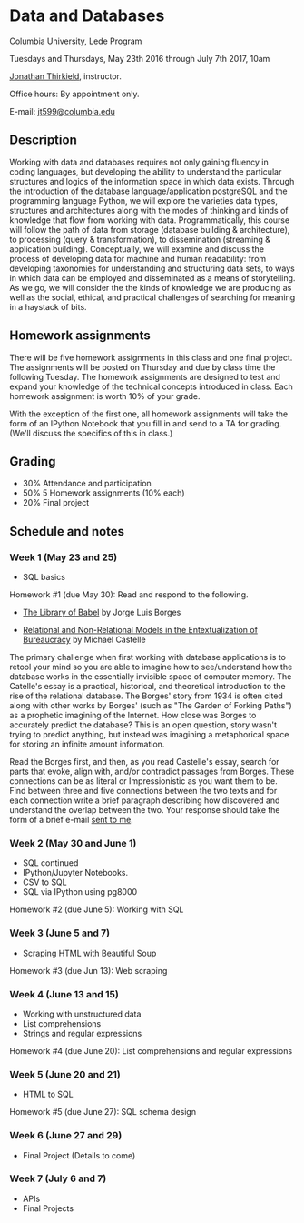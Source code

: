 # Data and Databases

Columbia University, Lede Program

Tuesdays and Thursdays, May 23th 2016 through July 7th 2017, 10am

[Jonathan Thirkield](http://www.floatingmedia.com/), instructor.

Office hours: By appointment only.

E-mail: [jt599@columbia.edu](mailto:jt599@columbia.edu)

## Description

Working with data and databases requires not only gaining fluency in coding languages, but developing the ability to understand the particular structures and logics of the information space in which data exists. Through the introduction of the database language/application postgreSQL and the programming language Python, we will explore the varieties data types, structures and architectures along with the modes of thinking and kinds of knowledge that flow from working with data. Programmatically, this course will follow the path of data from storage (database building & architecture), to processing (query & transformation), to dissemination (streaming & application building). Conceptually, we will examine and discuss the process of developing data for machine and human readability: from developing taxonomies for understanding and structuring data sets, to ways in which data can be employed and disseminated as a means of storytelling. As we go, we will consider the the kinds of knowledge we are producing as well as the social, ethical, and practical challenges of searching for meaning in a haystack of bits. 


## Homework assignments

There will be five homework assignments in this class and one final project. 
The assignments will be posted on Thursday and due by class time the following Tuesday. The homework
assignments are designed to test and expand your knowledge of the technical
concepts introduced in class. Each homework assignment is worth 10% of your grade.

With the exception of the first one, all homework assignments will take the form of
an IPython Notebook that you fill in and send to a TA for grading. (We'll
discuss the specifics of this in class.)

## Grading

- 30% Attendance and participation
- 50% 5 Homework assignments (10% each)
- 20% Final project

## Schedule and notes

### Week 1 (May 23 and 25)

* SQL basics

Homework #1 (due May 30): Read and respond to the following.

* [The Library of Babel](https://libraryofbabel.info/Borges/libraryofbabel.pdf)
  by Jorge Luis Borges

* [Relational and Non-Relational Models in the Entextualization of Bureaucracy](http://computationalculture.net/article/relational-and-non-relational-models-in-the-entextualization-of-bureaucracy)
  by Michael Castelle

The primary challenge when first working with database applications is to retool your mind so you are able to imagine how to see/understand how the database works in the essentially invisible space of computer memory. The Catelle's essay is a practical, historical, and theoretical introduction to the rise of the relational database. The Borges' story from 1934 is often cited along with other works by Borges' (such as "The Garden of Forking Paths") as a prophetic imagining of the Internet. How close was Borges to accurately predict the database? This is an open question, story wasn't trying to predict anything, but instead was imagining a metaphorical space for storing an infinite amount information.

Read the Borges first, and then, as you read Castelle's essay, search for parts that evoke, align with, and/or contradict passages from Borges. These connections can be as literal or Impressionistic as you want them to be. Find between three and five connections between the two texts and for each connection write a brief paragraph describing how discovered and understand the overlap between the two. Your response should take the form of a brief e-mail [sent to me](mailto:jt599@columbia.edu).

### Week 2 (May 30 and June 1)

* SQL continued
* IPython/Jupyter Notebooks.
* CSV to SQL
* SQL via IPython using pg8000
  
Homework #2 (due June 5): Working with SQL

### Week 3 (June 5 and 7)

* Scraping HTML with Beautiful Soup

Homework #3 (due Jun 13): Web scraping

### Week 4 (June 13 and 15)

* Working with unstructured data
* List comprehensions
* Strings and regular expressions

Homework #4 (due June 20): List comprehensions and regular expressions

### Week 5 (June 20 and 21)

* HTML to SQL

Homework #5 (due June 27): SQL schema design

### Week 6 (June 27 and 29)

* Final Project (Details to come)

### Week 7 (July 6 and 7)

* APIs
* Final Projects
